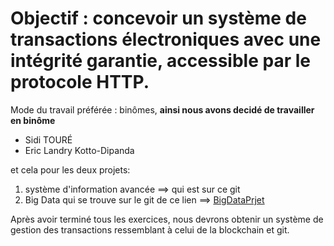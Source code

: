 # Objectif : concevoir un système de transactions électroniques avec une intégrité garantie, accessible par le protocole HTTP.

Mode du travail préférée : binômes, **ainsi nous avons decidé de travailler en binôme**
- Sidi TOURÉ
- Eric Landry Kotto-Dipanda

et cela pour les deux projets:
1. système d'information avancée ==> qui est sur ce git
2. Big Data qui se trouve sur le git de ce lien ==> [BigDataPrjet](https://github.com/sidi001/Projet_BigData_LandryDipanda_SidiToure)

Après avoir terminé tous les exercices, nous devrons obtenir un système de gestion des
transactions ressemblant à celui de la blockchain et git.

